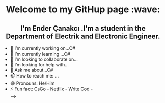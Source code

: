 <h1 align="center"> Welcome to my GitHup page :wave:</h1>
<h2 align="center">I'm Ender Çanakcı .I'm a student in the Department of Electrik and Electronic Engineer.</h2>

- 🔭 I’m currently working on...C#
- 🌱 I’m currently learning ...C#
- 👯 I’m looking to collaborate on...
- 🤔 I’m looking for help with...
- 💬 Ask me about...C#
- 📫 How to reach me: ...
- 😄 Pronouns: He/Him
- ⚡ Fun fact: CsGo - Netflix - Write Cod -  
-->
